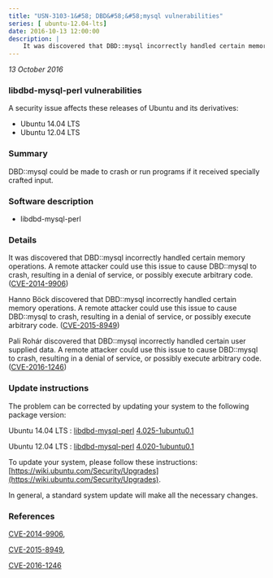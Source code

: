 ```yaml
---
title: "USN-3103-1&#58; DBD&#58;&#58;mysql vulnerabilities"
series: [ ubuntu-12.04-lts]
date: 2016-10-13 12:00:00
description: |
    It was discovered that DBD::mysql incorrectly handled certain memory operations. A remote attacker could use this issue to cause DBD::mysql to crash, resulting in a denial of service, or possibly execute arbitrary code. ([CVE-2014-9906](http://people.ubuntu.com/~ubuntu-security/cve/CVE-2014-9906))
--- 
```

 
 

*13 October 2016*

### libdbd-mysql-perl vulnerabilities

A security issue affects these releases of Ubuntu and its derivatives:

* Ubuntu 14.04 LTS
* Ubuntu 12.04 LTS

### Summary

DBD::mysql could be made to crash or run programs if it received specially crafted input.

### Software description

* libdbd-mysql-perl 

### Details

It was discovered that DBD::mysql incorrectly handled certain memory operations. A remote attacker could use this issue to cause DBD::mysql to crash, resulting in a denial of service, or possibly execute arbitrary code. ([CVE-2014-9906](http://people.ubuntu.com/~ubuntu-security/cve/CVE-2014-9906))

Hanno Böck discovered that DBD::mysql incorrectly handled certain memory operations. A remote attacker could use this issue to cause DBD::mysql to crash, resulting in a denial of service, or possibly execute arbitrary code. ([CVE-2015-8949](http://people.ubuntu.com/~ubuntu-security/cve/CVE-2015-8949))

Pali Rohár discovered that DBD::mysql incorrectly handled certain user supplied data. A remote attacker could use this issue to cause DBD::mysql to crash, resulting in a denial of service, or possibly execute arbitrary code. ([CVE-2016-1246](http://people.ubuntu.com/~ubuntu-security/cve/CVE-2016-1246)) 

### Update instructions

The problem can be corrected by updating your system to the following package version:

Ubuntu 14.04 LTS
 : [libdbd-mysql-perl](https://launchpad.net/ubuntu/+source/libdbd-mysql-perl) <span> [4.025-1ubuntu0.1](https://launchpad.net/ubuntu/+source/libdbd-mysql-perl/4.025-1ubuntu0.1) </span> 

Ubuntu 12.04 LTS
 : [libdbd-mysql-perl](https://launchpad.net/ubuntu/+source/libdbd-mysql-perl) <span> [4.020-1ubuntu0.1](https://launchpad.net/ubuntu/+source/libdbd-mysql-perl/4.020-1ubuntu0.1) </span> 

To update your system, please follow these instructions: [https://wiki.ubuntu.com/Security/Upgrades](https://wiki.ubuntu.com/Security/Upgrades).

In general, a standard system update will make all the necessary changes. 

### References

 
 [CVE-2014-9906](http://people.ubuntu.com/~ubuntu-security/cve/CVE-2014-9906), 

 [CVE-2015-8949](http://people.ubuntu.com/~ubuntu-security/cve/CVE-2015-8949), 

 [CVE-2016-1246](http://people.ubuntu.com/~ubuntu-security/cve/CVE-2016-1246)
 

